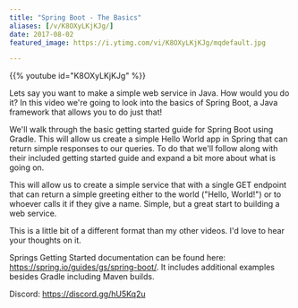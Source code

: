 ```yaml
---
title: "Spring Boot - The Basics"
aliases: [/v/K8OXyLKjKJg/]
date: 2017-08-02
featured_image: https://i.ytimg.com/vi/K8OXyLKjKJg/mqdefault.jpg

---
```


{{% youtube id="K8OXyLKjKJg" %}}

Lets say you want to make a simple web service in Java. How would you do it? In this video we're going to look into the basics of Spring Boot, a Java framework that allows you to do just that!

We'll walk through the basic getting started guide for Spring Boot using Gradle. This will allow us create a simple Hello World app in Spring that can return simple responses to our queries. To do that we'll follow along with their included getting started guide and expand a bit more about what is going on.

This will allow us to create a simple service that with a single GET endpoint that can return a simple greeting either to the world ("Hello, World!") or to  whoever calls it if they give a name. Simple, but a great start to building a web service.

This is a little bit of a different format than my other videos. I'd love to hear your thoughts on it.

Springs Getting Started documentation can be found here: https://spring.io/guides/gs/spring-boot/. It includes additional examples besides Gradle including Maven builds.


Discord: https://discord.gg/hU5Kq2u